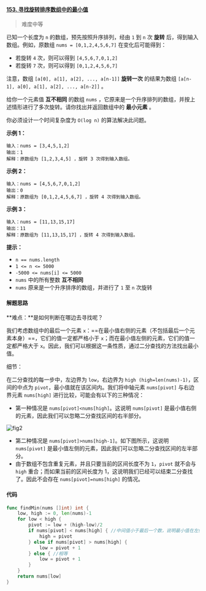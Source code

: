#### [153. 寻找旋转排序数组中的最小值](https://leetcode-cn.com/problems/find-minimum-in-rotated-sorted-array/)

> 难度中等

已知一个长度为 `n` 的数组，预先按照升序排列，经由 `1` 到 `n` 次 **旋转** 后，得到输入数组。例如，原数组 `nums = [0,1,2,4,5,6,7]` 在变化后可能得到：

- 若旋转 `4` 次，则可以得到 `[4,5,6,7,0,1,2]`
- 若旋转 `7` 次，则可以得到 `[0,1,2,4,5,6,7]`

注意，数组 `[a[0], a[1], a[2], ..., a[n-1]]` **旋转一次** 的结果为数组 `[a[n-1], a[0], a[1], a[2], ..., a[n-2]]` 。

给你一个元素值 **互不相同** 的数组 `nums` ，它原来是一个升序排列的数组，并按上述情形进行了多次旋转。请你找出并返回数组中的 **最小元素** 。

你必须设计一个时间复杂度为 `O(log n)` 的算法解决此问题。

**示例 1：**

```
输入：nums = [3,4,5,1,2]
输出：1
解释：原数组为 [1,2,3,4,5] ，旋转 3 次得到输入数组。
```

**示例 2：**

```
输入：nums = [4,5,6,7,0,1,2]
输出：0
解释：原数组为 [0,1,2,4,5,6,7] ，旋转 4 次得到输入数组。
```

**示例 3：**

```
输入：nums = [11,13,15,17]
输出：11
解释：原数组为 [11,13,15,17] ，旋转 4 次得到输入数组。
```

**提示：**

- `n == nums.length`
- `1 <= n <= 5000`
- `-5000 <= nums[i] <= 5000`
- `nums` 中的所有整数 **互不相同**
- `nums` 原来是一个升序排序的数组，并进行了 `1` 至 `n` 次旋转

#### 解题思路

**难点：**是如何判断在哪边去寻找呢？

我们考虑数组中的最后一个元素 `x`：==在最小值右侧的元素（不包括最后一个元素本身）==，它们的值一定都严格小于 `x`；而在最小值左侧的元素，它们的值一定都严格大于 `x`。因此，我们可以根据这一条性质，通过二分查找的方法找出最小值。

细节：

在二分查找的每一步中，左边界为 `low`，右边界为 `high (high=len(nums)-1)`，区间的中点为 `pivot`，最小值就在该区间内。我们将中轴元素 `nums[pivot]` 与右边界元素 `nums[high]` 进行比较，可能会有以下的三种情况：

- 第一种情况是 `nums[pivot]<nums[high]`。这说明 `nums[pivot]` 是最小值右侧的元素，因此我们可以忽略二分查找区间的右半部分。

![fig2](https://assets.leetcode-cn.com/solution-static/153/2.png)

- 第二种情况是 `nums[pivot]>nums[high-1]`。如下图所示，这说明 `nums[pivot]` 是最小值左侧的元素，因此我们可以忽略二分查找区间的左半部分。
- 由于数组不包含重复元素，并且只要当前的区间长度不为 `1`，`pivot` 就不会与 `high` 重合；而如果当前的区间长度为 1，这说明我们已经可以结束二分查找了。因此不会存在 `nums[pivot]=nums[high]` 的情况。


#### 代码

```go
func findMin(nums []int) int {
	low, high := 0, len(nums)-1
	for low < high {
		pivot := low + (high-low)/2
		if nums[pivot] < nums[high] { //中间值小于最后一个数，说明最小值在左侧
			high = pivot
		} else if nums[pivot] > nums[high] {
			low = pivot + 1
		} else { //相等
			low = pivot + 1
		}
	}
	return nums[low]
}
```

